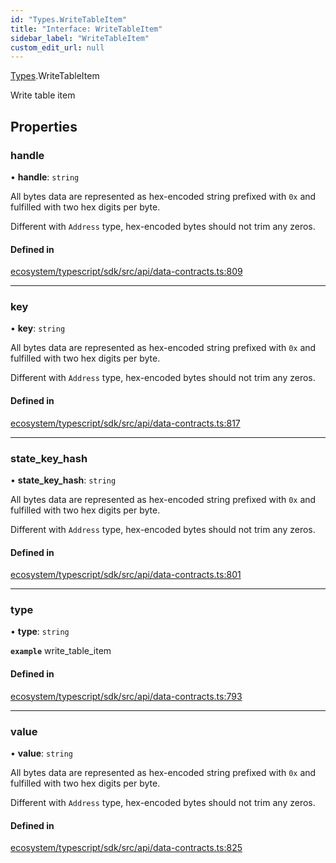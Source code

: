 ```yaml
---
id: "Types.WriteTableItem"
title: "Interface: WriteTableItem"
sidebar_label: "WriteTableItem"
custom_edit_url: null
---
```


[Types](../namespaces/Types.md).WriteTableItem

Write table item

## Properties

### handle

• **handle**: `string`

All bytes data are represented as hex-encoded string prefixed with `0x` and fulfilled with
two hex digits per byte.

Different with `Address` type, hex-encoded bytes should not trim any zeros.

#### Defined in

[ecosystem/typescript/sdk/src/api/data-contracts.ts:809](https://github.com/aptos-labs/aptos-core/blob/fb73eb358/ecosystem/typescript/sdk/src/api/data-contracts.ts#L809)

___

### key

• **key**: `string`

All bytes data are represented as hex-encoded string prefixed with `0x` and fulfilled with
two hex digits per byte.

Different with `Address` type, hex-encoded bytes should not trim any zeros.

#### Defined in

[ecosystem/typescript/sdk/src/api/data-contracts.ts:817](https://github.com/aptos-labs/aptos-core/blob/fb73eb358/ecosystem/typescript/sdk/src/api/data-contracts.ts#L817)

___

### state\_key\_hash

• **state\_key\_hash**: `string`

All bytes data are represented as hex-encoded string prefixed with `0x` and fulfilled with
two hex digits per byte.

Different with `Address` type, hex-encoded bytes should not trim any zeros.

#### Defined in

[ecosystem/typescript/sdk/src/api/data-contracts.ts:801](https://github.com/aptos-labs/aptos-core/blob/fb73eb358/ecosystem/typescript/sdk/src/api/data-contracts.ts#L801)

___

### type

• **type**: `string`

**`example`** write_table_item

#### Defined in

[ecosystem/typescript/sdk/src/api/data-contracts.ts:793](https://github.com/aptos-labs/aptos-core/blob/fb73eb358/ecosystem/typescript/sdk/src/api/data-contracts.ts#L793)

___

### value

• **value**: `string`

All bytes data are represented as hex-encoded string prefixed with `0x` and fulfilled with
two hex digits per byte.

Different with `Address` type, hex-encoded bytes should not trim any zeros.

#### Defined in

[ecosystem/typescript/sdk/src/api/data-contracts.ts:825](https://github.com/aptos-labs/aptos-core/blob/fb73eb358/ecosystem/typescript/sdk/src/api/data-contracts.ts#L825)
